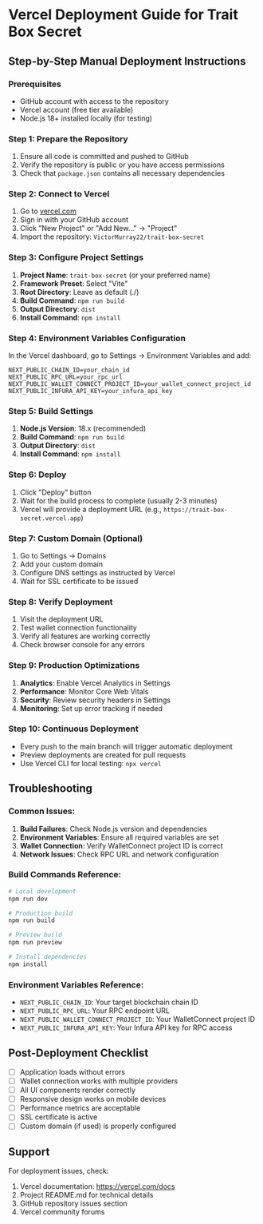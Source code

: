 # Vercel Deployment Guide for Trait Box Secret

## Step-by-Step Manual Deployment Instructions

### Prerequisites
- GitHub account with access to the repository
- Vercel account (free tier available)
- Node.js 18+ installed locally (for testing)

### Step 1: Prepare the Repository
1. Ensure all code is committed and pushed to GitHub
2. Verify the repository is public or you have access permissions
3. Check that `package.json` contains all necessary dependencies

### Step 2: Connect to Vercel
1. Go to [vercel.com](https://vercel.com)
2. Sign in with your GitHub account
3. Click "New Project" or "Add New..." → "Project"
4. Import the repository: `VictorMurray22/trait-box-secret`

### Step 3: Configure Project Settings
1. **Project Name**: `trait-box-secret` (or your preferred name)
2. **Framework Preset**: Select "Vite"
3. **Root Directory**: Leave as default (./)
4. **Build Command**: `npm run build`
5. **Output Directory**: `dist`
6. **Install Command**: `npm install`

### Step 4: Environment Variables Configuration
In the Vercel dashboard, go to Settings → Environment Variables and add:

```
NEXT_PUBLIC_CHAIN_ID=your_chain_id
NEXT_PUBLIC_RPC_URL=your_rpc_url
NEXT_PUBLIC_WALLET_CONNECT_PROJECT_ID=your_wallet_connect_project_id
NEXT_PUBLIC_INFURA_API_KEY=your_infura_api_key
```

### Step 5: Build Settings
1. **Node.js Version**: 18.x (recommended)
2. **Build Command**: `npm run build`
3. **Output Directory**: `dist`
4. **Install Command**: `npm install`

### Step 6: Deploy
1. Click "Deploy" button
2. Wait for the build process to complete (usually 2-3 minutes)
3. Vercel will provide a deployment URL (e.g., `https://trait-box-secret.vercel.app`)

### Step 7: Custom Domain (Optional)
1. Go to Settings → Domains
2. Add your custom domain
3. Configure DNS settings as instructed by Vercel
4. Wait for SSL certificate to be issued

### Step 8: Verify Deployment
1. Visit the deployment URL
2. Test wallet connection functionality
3. Verify all features are working correctly
4. Check browser console for any errors

### Step 9: Production Optimizations
1. **Analytics**: Enable Vercel Analytics in Settings
2. **Performance**: Monitor Core Web Vitals
3. **Security**: Review security headers in Settings
4. **Monitoring**: Set up error tracking if needed

### Step 10: Continuous Deployment
- Every push to the main branch will trigger automatic deployment
- Preview deployments are created for pull requests
- Use Vercel CLI for local testing: `npx vercel`

## Troubleshooting

### Common Issues:
1. **Build Failures**: Check Node.js version and dependencies
2. **Environment Variables**: Ensure all required variables are set
3. **Wallet Connection**: Verify WalletConnect project ID is correct
4. **Network Issues**: Check RPC URL and network configuration

### Build Commands Reference:
```bash
# Local development
npm run dev

# Production build
npm run build

# Preview build
npm run preview

# Install dependencies
npm install
```

### Environment Variables Reference:
- `NEXT_PUBLIC_CHAIN_ID`: Your target blockchain chain ID
- `NEXT_PUBLIC_RPC_URL`: Your RPC endpoint URL
- `NEXT_PUBLIC_WALLET_CONNECT_PROJECT_ID`: Your WalletConnect project ID
- `NEXT_PUBLIC_INFURA_API_KEY`: Your Infura API key for RPC access

## Post-Deployment Checklist
- [ ] Application loads without errors
- [ ] Wallet connection works with multiple providers
- [ ] All UI components render correctly
- [ ] Responsive design works on mobile devices
- [ ] Performance metrics are acceptable
- [ ] SSL certificate is active
- [ ] Custom domain (if used) is properly configured

## Support
For deployment issues, check:
1. Vercel documentation: https://vercel.com/docs
2. Project README.md for technical details
3. GitHub repository issues section
4. Vercel community forums
